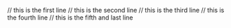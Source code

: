 // this is the first line
// this is the second line
// this is the third line
// this is the fourth line
// this is the fifth and last line